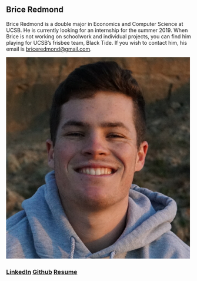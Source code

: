 ## Brice Redmond

Brice Redmond is a double major in Economics and Computer Science at UCSB. He is currently looking for an internship for the summer 2019. When Brice is not working on schoolwork and individual projects, you can find him playing for UCSB’s frisbee team, Black Tide. If you wish to contact him, his email is briceredmond@gmail.com. 

<img src="SelfPortrait.jpeg" alt="drawing" width="500"/> 

### [LinkedIn](www.linkedin.com/in/bredmond555) [Github](https://github.com/bredmond5) [Resume](Resume_BriceRedmond.pdf)



